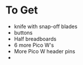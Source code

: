 # To Get

- knife with snap-off blades
- buttons
- Half breadboards
- 6 more Pico W's
- More Pico W header pins
- 
